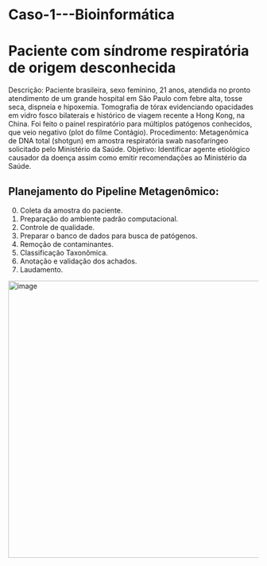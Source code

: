 # Caso-1---Bioinformática
# Paciente com síndrome respiratória de origem desconhecida
Descrição: Paciente brasileira, sexo feminino, 21 anos, atendida no pronto atendimento de um
grande hospital em São Paulo com febre alta, tosse seca, dispneia e hipoxemia. Tomografia de
tórax evidenciando opacidades em vidro fosco bilaterais e histórico de viagem recente a Hong
Kong, na China. Foi feito o painel respiratório para múltiplos patógenos conhecidos, que veio
negativo (plot do filme Contágio).
Procedimento: Metagenômica de DNA total (shotgun) em amostra respiratória swab nasofaríngeo
solicitado pelo Ministério da Saúde.
Objetivo: Identificar agente etiológico causador da doença assim como emitir recomendações ao
Ministério da Saúde.

## Planejamento do Pipeline Metagenômico:
0) Coleta da amostra do paciente.
1) Preparação do ambiente padrão computacional.
2) Controle de qualidade.
3) Preparar o banco de dados para busca de patógenos.
4) Remoção de contaminantes.
5) Classificação Taxonômica.
6) Anotação e validação dos achados.
7) Laudamento.  

<img width="780" height="557" alt="image" src="https://github.com/user-attachments/assets/0a3e3c1f-49dc-49c2-a73b-377973d132c0" />

